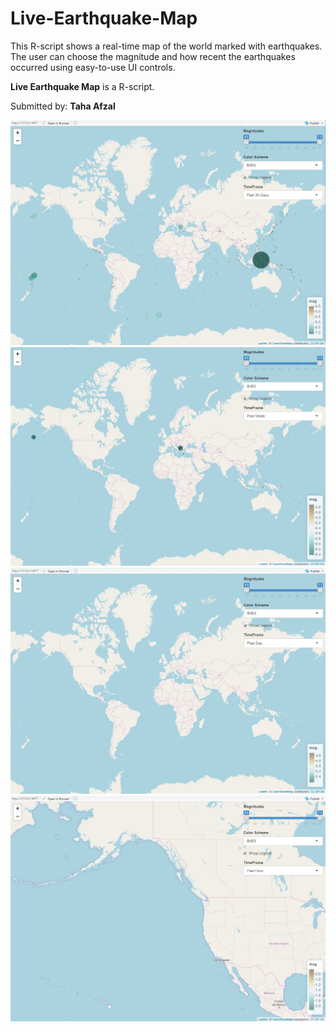 # Live-Earthquake-Map
This R-script shows a real-time map of the world marked with earthquakes. The user can choose the magnitude and how recent the earthquakes occurred using easy-to-use UI controls.

**Live Earthquake Map** is a R-script.

Submitted by: **Taha Afzal**

<img src = "https://github.com/tahaafzal5/Live-Earthquake-Map/blob/master/Screenshot%201.jpg">
<img src = "https://github.com/tahaafzal5/Live-Earthquake-Map/blob/master/Screenshot%202.jpg">
<img src = "https://github.com/tahaafzal5/Live-Earthquake-Map/blob/master/Screenshot%203.jpg">
<img src = "https://github.com/tahaafzal5/Live-Earthquake-Map/blob/master/Screenshot%204.jpg">
